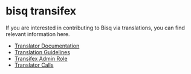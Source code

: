 # bisq transifex

If you are interested in contributing to Bisq via translations, you can find relevant information here.

- [Translator Documentation](translatordocumentation.md)
- [Translation Guidelines](translationguidelines.md)
- [Transifex Admin Role](transifexadmin.md)
- [Translator Calls](translatorcalls.md)
